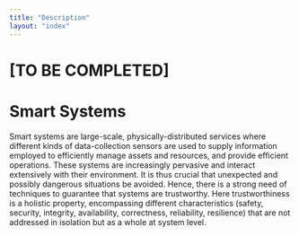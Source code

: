 ```yaml
---
title: "Description"
layout: "index"
---
```

# [TO BE COMPLETED]

# Smart Systems

Smart systems are large-scale, physically-distributed services where
different kinds of data-collection sensors are used to supply
information employed to efficiently manage assets and resources, and
provide efficient operations. These systems are increasingly pervasive
and interact extensively with their environment. It is thus crucial
that unexpected and possibly dangerous situations be avoided. Hence,
there is a strong need of techniques to guarantee that systems are
trustworthy. Here trustworthiness is a holistic property, encompassing
different characteristics (safety, security, integrity, availability,
correctness, reliability, resilience) that are not addressed in
isolation but as a whole at system level.

